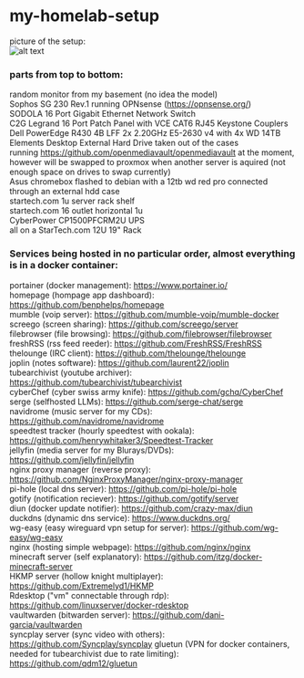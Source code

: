 # my-homelab-setup
picture of the setup: \
![alt text](https://github.com/N42950M/my-homelab-setup/blob/main/images/dalab.png?raw=true)
### parts from top to bottom:
random monitor from my basement (no idea the model) \
Sophos SG 230 Rev.1 running OPNsense (https://opnsense.org/) \
SODOLA 16 Port Gigabit Ethernet Network Switch \
C2G Legrand 16 Port Patch Panel with VCE CAT6 RJ45 Keystone Couplers \
Dell PowerEdge R430 4B LFF 2x 2.20GHz E5-2630 v4 with 4x WD 14TB Elements Desktop External Hard Drive taken out of the cases \
running https://github.com/openmediavault/openmediavault at the moment, however will be swapped to proxmox when another server is aquired (not enough space on drives to swap currently) \
Asus chromebox flashed to debian with a 12tb wd red pro connected through an external hdd case \
startech.com 1u server rack shelf \
startech.com 16 outlet horizontal 1u \
CyberPower CP1500PFCRM2U UPS \
all on a StarTech.com 12U 19" Rack

### Services being hosted in no particular order, almost everything is in a docker container:
portainer (docker management): https://www.portainer.io/ \
homepage (hompage app dashboard): https://github.com/benphelps/homepage \
mumble (voip server): https://github.com/mumble-voip/mumble-docker \
screego (screen sharing): https://github.com/screego/server \
filebrowser (file browsing): https://github.com/filebrowser/filebrowser \
freshRSS (rss feed reeder): https://github.com/FreshRSS/FreshRSS \
thelounge (IRC client): https://github.com/thelounge/thelounge \
joplin (notes software): https://github.com/laurent22/joplin \
tubearchivist (youtube archiver): https://github.com/tubearchivist/tubearchivist \
cyberChef (cyber swiss army knife): https://github.com/gchq/CyberChef \
serge (selfhosted LLMs): https://github.com/serge-chat/serge \
navidrome (music server for my CDs): https://github.com/navidrome/navidrome \
speedtest tracker (hourly speedtest with ookala): https://github.com/henrywhitaker3/Speedtest-Tracker \
jellyfin (media server for my Blurays/DVDs): https://github.com/jellyfin/jellyfin \
nginx proxy manager (reverse proxy): https://github.com/NginxProxyManager/nginx-proxy-manager \
pi-hole (local dns server): https://github.com/pi-hole/pi-hole \
gotify (notification reciever): https://github.com/gotify/server \
diun (docker update notifier): https://github.com/crazy-max/diun \
duckdns (dynamic dns service): https://www.duckdns.org/ \
wg-easy (easy wireguard vpn setup for server): https://github.com/wg-easy/wg-easy \
nginx (hosting simple webpage): https://github.com/nginx/nginx \
minecraft server (self explanatory): https://github.com/itzg/docker-minecraft-server \
HKMP server (hollow knight multiplayer): https://github.com/Extremelyd1/HKMP \
Rdesktop ("vm" connectable through rdp): https://github.com/linuxserver/docker-rdesktop \
vaultwarden (bitwarden server): https://github.com/dani-garcia/vaultwarden \
syncplay server (sync video with others): https://github.com/Syncplay/syncplay
gluetun (VPN for docker containers, needed for tubearchivist due to rate limiting): https://github.com/qdm12/gluetun
